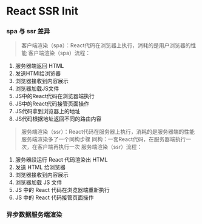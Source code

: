 # React SSR Init

### spa 与 ssr 差异
> 客户端渲染（spa）：React代码在浏览器上执行，消耗的是用户浏览器的性能
客户端渲染（spa）流程：
1. 服务器端返回 HTML
2. 发送HTMl给浏览器
3. 浏览器接收到内容展示
4. 浏览器加载JS文件
5. JS中的React代码在浏览器端执行
6. JS中的React代码接管页面操作
7. JS代码拿到浏览器上的地址
8. JS代码根据地址返回不同的路由内容

> 服务端渲染（ssr）：React代码在服务器上执行，消耗的是服务器端的性能
> 服务端渲染多了一个同构步骤
> 同构：一套React代码，在服务器端执行一次，在客户端再执行一次
服务端渲染（ssr）流程：
1. 服务器段运行 React 代码渲染出 HTML
2. 发送 HTML 给浏览器
3. 浏览器接收到内容展示
4. 浏览器加载 JS 文件
5. JS 中的 React 代码在浏览器端重新执行
6. JS 中的 React 代码接管页面操作

### 异步数据服务端渲染
